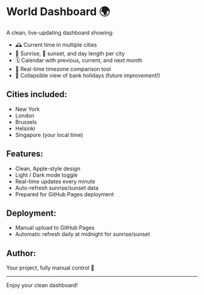 # World Dashboard 🌍

A clean, live-updating dashboard showing:
- 🕰️ Current time in multiple cities
- 🌅 Sunrise, 🌇 sunset, and day length per city
- 🗓️ Calendar with previous, current, and next month
- 🌙 Real-time timezone comparison tool
- 🏦 Collapsible view of bank holidays (future improvement!)

## Cities included:
- New York
- London
- Brussels
- Helsinki
- Singapore (your local time)

## Features:
- Clean, Apple-style design
- Light / Dark mode toggle
- Real-time updates every minute
- Auto-refresh sunrise/sunset data
- Prepared for GitHub Pages deployment

## Deployment:
- Manual upload to GitHub Pages
- Automatic refresh daily at midnight for sunrise/sunset

## Author:
Your project, fully manual control 🚀

---

Enjoy your clean dashboard!